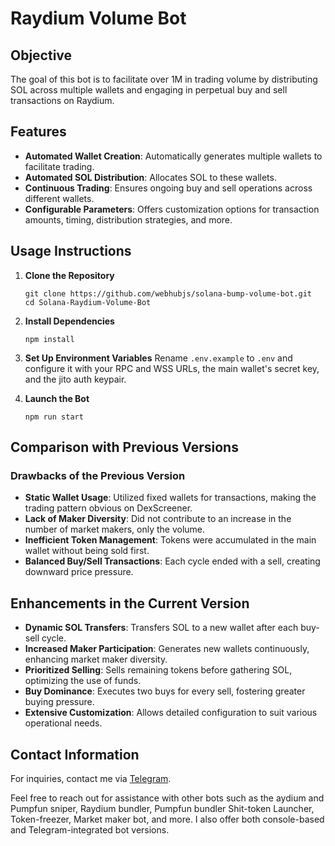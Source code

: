 # Raydium Volume Bot

## Objective

The goal of this bot is to facilitate over 1M in trading volume by distributing SOL across multiple wallets and engaging in perpetual buy and sell transactions on Raydium.

## Features

- **Automated Wallet Creation**: Automatically generates multiple wallets to facilitate trading.
- **Automated SOL Distribution**: Allocates SOL to these wallets.
- **Continuous Trading**: Ensures ongoing buy and sell operations across different wallets.
- **Configurable Parameters**: Offers customization options for transaction amounts, timing, distribution strategies, and more.

## Usage Instructions

1. **Clone the Repository**

   ```
   git clone https://github.com/webhubjs/solana-bump-volume-bot.git
   cd Solana-Raydium-Volume-Bot
   ```

2. **Install Dependencies**

   ```
   npm install
   ```

3. **Set Up Environment Variables**
   Rename `.env.example` to `.env` and configure it with your RPC and WSS URLs, the main wallet's secret key, and the jito auth keypair.

4. **Launch the Bot**
   ```
   npm run start
   ```

## Comparison with Previous Versions

### Drawbacks of the Previous Version

- **Static Wallet Usage**: Utilized fixed wallets for transactions, making the trading pattern obvious on DexScreener.
- **Lack of Maker Diversity**: Did not contribute to an increase in the number of market makers, only the volume.
- **Inefficient Token Management**: Tokens were accumulated in the main wallet without being sold first.
- **Balanced Buy/Sell Transactions**: Each cycle ended with a sell, creating downward price pressure.

## Enhancements in the Current Version

- **Dynamic SOL Transfers**: Transfers SOL to a new wallet after each buy-sell cycle.
- **Increased Maker Participation**: Generates new wallets continuously, enhancing market maker diversity.
- **Prioritized Selling**: Sells remaining tokens before gathering SOL, optimizing the use of funds.
- **Buy Dominance**: Executes two buys for every sell, fostering greater buying pressure.
- **Extensive Customization**: Allows detailed configuration to suit various operational needs.

## Contact Information

For inquiries, contact me via [Telegram](https://t.me/chris_lev11).

Feel free to reach out for assistance with other bots such as the aydium and Pumpfun sniper, Raydium bundler, Pumpfun bundler Shit-token Launcher, Token-freezer, Market maker bot, and more. I also offer both console-based and Telegram-integrated bot versions.
